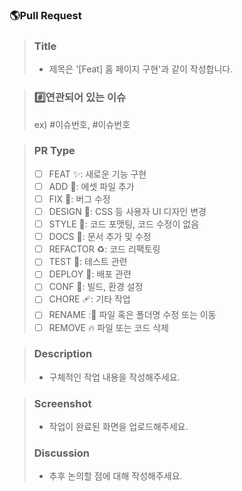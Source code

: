 ### 🌎Pull Request

> ### Title
>
> - 제목은 '[Feat] 홈 페이지 구현'과 같이 작성합니다.

> ### #️⃣연관되어 있는 이슈
>
> ex) #이슈번호, #이슈번호

> ### PR Type
>
> - [ ] FEAT :sparkles:: 새로운 기능 구현
> - [ ] ADD :bento:: 에셋 파일 추가
> - [ ] FIX :bug:: 버그 수정
> - [ ] DESIGN :art:: CSS 등 사용자 UI 디자인 변경
> - [ ] STYLE :lipstick:: 코드 포맷팅, 코드 수정이 없음
> - [ ] DOCS :memo:: 문서 추가 및 수정
> - [ ] REFACTOR :recycle:: 코드 리팩토링
> - [ ] TEST :clown_face:: 테스트 관련
> - [ ] DEPLOY :rocket:: 배포 관련
> - [ ] CONF :green_heart:: 빌드, 환경 설정
> - [ ] CHORE :adhesive_bandage:: 기타 작업
> - [ ] RENAME ::truck: 파일 혹은 폴더명 수정 또는 이동
> - [ ] REMOVE :fire: 파일 또는 코드 삭제

> ### Description
>
> - 구체적인 작업 내용을 작성해주세요.

> ### Screenshot
>
> - 작업이 완료된 화면을 업로드해주세요.
>
> ### Discussion
>
> - 추후 논의할 점에 대해 작성해주세요.
